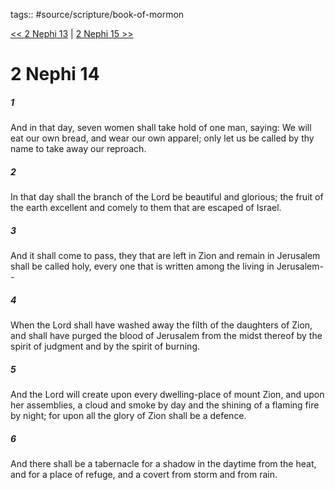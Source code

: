 tags:: #source/scripture/book-of-mormon

[<< 2 Nephi 13](/Book_of_Mormon/02_2_Nephi/2_Nephi_13.md) | [2 Nephi 15 >>](/Book_of_Mormon/02_2_Nephi/2_Nephi_15.md)

# 2 Nephi 14

##### 1

And in that day, seven women shall take hold of one man, saying: We will eat our own bread, and wear our own apparel; only let us be called by thy name to take away our reproach.

##### 2

In that day shall the branch of the Lord be beautiful and glorious; the fruit of the earth excellent and comely to them that are escaped of Israel.

##### 3

And it shall come to pass, they that are left in Zion and remain in Jerusalem shall be called holy, every one that is written among the living in Jerusalem--

##### 4

When the Lord shall have washed away the filth of the daughters of Zion, and shall have purged the blood of Jerusalem from the midst thereof by the spirit of judgment and by the spirit of burning.

##### 5

And the Lord will create upon every dwelling-place of mount Zion, and upon her assemblies, a cloud and smoke by day and the shining of a flaming fire by night; for upon all the glory of Zion shall be a defence.

##### 6

And there shall be a tabernacle for a shadow in the daytime from the heat, and for a place of refuge, and a covert from storm and from rain.
